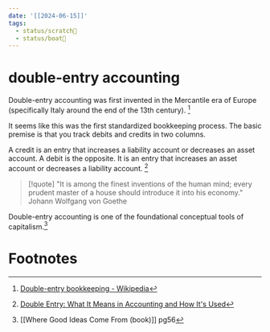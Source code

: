 ```yaml
---
date: '[[2024-06-15]]'
tags:
  - status/scratch📝
  - status/boat🚤
---
```

# double-entry accounting

Double-entry accounting was first invented in the Mercantile era of Europe (specifically Italy around the end of the 13th century). [^1]

It seems like this was the first standardized bookkeeping process. The basic premise is that you track debits and credits in two columns. 

A credit is an entry that increases a liability account or decreases an asset account. 
A debit is the opposite. It is an entry that increases an asset account or decreases a liability account. [^2]

> [!quote]
> "It is among the finest inventions of the human mind; every prudent master of a house should introduce it into his economy." Johann Wolfgang von Goethe


Double-entry accounting is one of the foundational conceptual tools of capitalism.[^3]



# Footnotes

[^1]: [Double-entry bookkeeping - Wikipedia](https://en.wikipedia.org/wiki/Double-entry_bookkeeping)
[^2]: [Double Entry: What It Means in Accounting and How It's Used](https://www.investopedia.com/terms/d/double-entry.asp)
[^3]: [[Where Good Ideas Come From (book)]] pg56